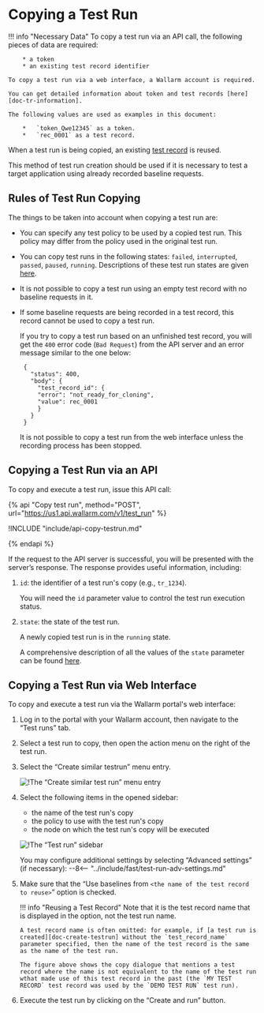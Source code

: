 [doc-tr-information]:   internals.md
[doc-testrecord]:       internals.md#test-record
[doc-state-description]:  check-testrun-status.md

[doc-create-testrun]:       create-testrun.md

[img-similar-tr-item]:              ../../images/fast/operations/common/copy-testrun/create-similar-testrun-item.png
[img-similar-tr-sidebar]:           ../../images/fast/operations/common/copy-testrun/create-similar-testrun-sidebar.png

#   Copying a Test Run

!!! info "Necessary Data"
    To copy a test run via an API call, the following pieces of data are required:
    
        * a token
        * an existing test record identifier

    To copy a test run via a web interface, a Wallarm account is required.

    You can get detailed information about token and test records [here][doc-tr-information].
    
    The following values are used as examples in this document:

        *   `token_Qwe12345` as a token.
        *   `rec_0001` as a test record.

When a test run is being copied, an existing [test record][doc-testrecord] is reused.

This method of test run creation should be used if it is necessary to test a target application using already recorded baseline requests.


##  Rules of Test Run Copying

The things to be taken into account when copying a test run are:
*   You can specify any test policy to be used by a copied test run. This policy may differ from the policy used in the original test run.
*   You can copy test runs in the following states: `failed`, `interrupted`, `passed`, `paused`, `running`. Descriptions of these test run states are given [here][doc-state-description]. 
*   It is not possible to copy a test run using an empty test record with no baseline requests in it.
*   If some baseline requests are being recorded in a test record, this record cannot be used to copy a test run.
 
    If you try to copy a test run based on an unfinished test record, you will get the `400` error code (`Bad Request`) from the API server and an error message similar to the one below:

    ```
     {
       "status": 400,
       "body": {
         "test_record_id": {
         "error": "not_ready_for_cloning",
         "value": rec_0001
         }
       }
     }
     ```
    
    It is not possible to copy a test run from the web interface unless the recording process has been stopped.

##  Copying a Test Run via an API

To copy and execute a test run, issue this API call:

{% api "Copy test run", method="POST", url="https://us1.api.wallarm.com/v1/test_run" %}

!INCLUDE "include/api-copy-testrun.md"

{% endapi %}     

If the request to the API server is successful, you will be presented with the server’s response. The response provides useful information, including:

1.  `id`: the identifier of a test run's copy (e.g., `tr_1234`).
    
    You will need the `id` parameter value to control the test run execution status.
    
2.  `state`: the state of the test run.
    
    A newly copied test run is in the `running` state.
    
    A comprehensive description of all the values of the `state` parameter can be found [here][doc-state-description].

    
##  Copying a Test Run via Web Interface    

To copy and execute a test run via the Wallarm portal's web interface:
1.  Log in to the portal with your Wallarm account, then navigate to the “Test runs” tab.
2.  Select a test run to copy, then open the action menu on the right of the test run.
3.  Select the “Create similar testrun” menu entry. 

    ![!The “Create similar test run” menu entry][img-similar-tr-item]

4.  Select the following items in the opened sidebar:
    *   the name of the test run's copy
    *   the policy to use with the test run's copy
    *   the node on which the test run's copy will be executed
    
    ![!The “Test run” sidebar][img-similar-tr-sidebar]
    
    You may configure additional settings by selecting “Advanced settings” (if necessary):
--8<-- "../include/fast/test-run-adv-settings.md"    
    
5.  Make sure that the “Use baselines from `<the name of the test record to reuse>`” option is checked.

    !!! info "Reusing a Test Record"
        Note that it is the test record name that is displayed in the option, not the test run name.
        
        A test record name is often omitted: for example, if [a test run is created][doc-create-testrun] without the `test_record_name` parameter specified, then the name of the test record is the same as the name of the test run.
        
        The figure above shows the copy dialogue that mentions a test record where the name is not equivalent to the name of the test run wthat made use of this test record in the past (the `MY TEST RECORD` test record was used by the `DEMO TEST RUN` test run). 

6.  Execute the test run by clicking on the “Create and run” button.    
